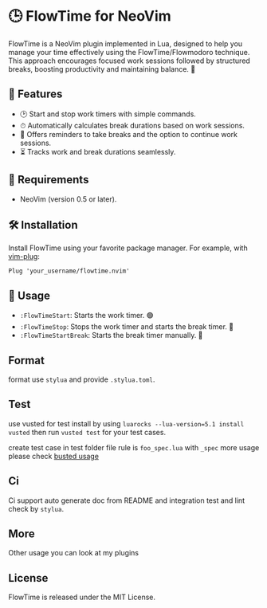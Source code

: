 # 🕒 FlowTime for NeoVim

FlowTime is a NeoVim plugin implemented in Lua, designed to help you manage your time effectively using the FlowTime/Flowmodoro technique. This approach encourages focused work sessions followed by structured breaks, boosting productivity and maintaining balance. 🚀

## 🌟 Features

- 🕑 Start and stop work timers with simple commands.
- ⏱ Automatically calculates break durations based on work sessions.
- 🚨 Offers reminders to take breaks and the option to continue work sessions.
- ⏳ Tracks work and break durations seamlessly.

## 🔧 Requirements

- NeoVim (version 0.5 or later).

## 🛠 Installation

Install FlowTime using your favorite package manager. For example, with [vim-plug](https://github.com/junegunn/vim-plug):

```vim
Plug 'your_username/flowtime.nvim'
```

## 🚀 Usage

- `:FlowTimeStart`: Starts the work timer. 🟢
- `:FlowTimeStop`: Stops the work timer and starts the break timer. 🔴
- `:FlowTimeStartBreak`: Starts the break timer manually. 🌙

## Format

format use `stylua` and provide `.stylua.toml`.

## Test

use vusted for test install by using `luarocks --lua-version=5.1 install vusted` then run `vusted test`
for your test cases.

create test case in test folder file rule is `foo_spec.lua` with `_spec` more usage please check
[busted usage](https://lunarmodules.github.io/busted/)

## Ci

Ci support auto generate doc from README and integration test and lint check by `stylua`.

## More

Other usage you can look at my plugins

## License

FlowTime is released under the MIT License.

